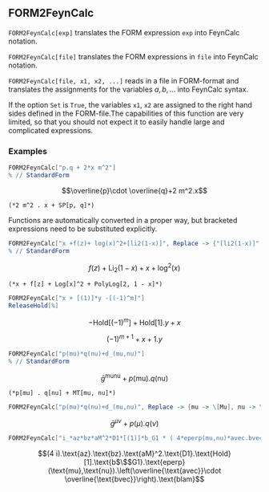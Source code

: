 ##  FORM2FeynCalc 

`FORM2FeynCalc[exp]` translates the FORM expression `exp` into FeynCalc notation.

`FORM2FeynCalc[file]`  translates the FORM expressions in `file` into FeynCalc notation.   

`FORM2FeynCalc[file, x1, x2, ...]` reads in a file in FORM-format and translates the assignments for the variables $a, b, \ldots$ into FeynCalc syntax.

If the option `Set` is `True`, the variables `x1`, `x2` are assigned to the right hand sides defined in the FORM-file.The capabilities of this function are very limited, so that you should not expect it to easily handle large and complicated expressions.

###  Examples 

```mathematica
FORM2FeynCalc["p.q + 2*x m^2"]
% // StandardForm
```

$$\overline{p}\cdot \overline{q}+2 m^2.x$$

```
(*2 m^2 . x + SP[p, q]*)
```

Functions are automatically converted in a proper way, but bracketed expressions need to be substituted explicitly.

```mathematica
FORM2FeynCalc["x +f(z)+ log(x)^2+[li2(1-x)]", Replace -> {"[li2(1-x)]" -> "PolyLog[2,1-x]"}]
% // StandardForm
```

$$f(z)+\text{Li}_2(1-x)+x+\log ^2(x)$$

```
(*x + f[z] + Log[x]^2 + PolyLog[2, 1 - x]*)
```

```mathematica
FORM2FeynCalc["x + [(1)]*y -[(-1)^m]"]
ReleaseHold[%]
```

$$-\text{Hold}\left[(-1)^m\right]+\text{Hold}[1].y+x$$

$$(-1)^{m+1}+x+1.y$$

```mathematica
FORM2FeynCalc["p(mu)*q(nu)+d_(mu,nu)"]
% // StandardForm
```

$$\bar{g}^{\text{mu}\text{nu}}+p(\text{mu}).q(\text{nu})$$

```
(*p[mu] . q[nu] + MT[mu, nu]*)
```

```mathematica
FORM2FeynCalc["p(mu)*q(nu)+d_(mu,nu)", Replace -> {mu -> \[Mu], nu -> \[Nu]}]
```

$$\bar{g}^{\mu \nu }+p(\mu ).q(\nu )$$

```mathematica
FORM2FeynCalc["i_*az*bz*aM^2*D1*[(1)]*b_G1 * ( 4*eperp(mu,nu)*avec.bvec*blam )"]
```

$$(4 i).\text{az}.\text{bz}.\text{aM}^2.\text{D1}.\text{Hold}[1].\text{b$\$$G1}.\text{eperp}(\text{mu},\text{nu}).\left(\overline{\text{avec}}\cdot \overline{\text{bvec}}\right).\text{blam}$$